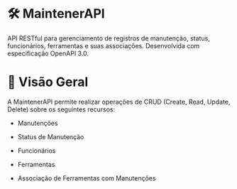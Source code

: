 # 🛠️ MaintenerAPI
API RESTful para gerenciamento de registros de manutenção, status, funcionários, ferramentas e suas associações. Desenvolvida com especificação OpenAPI 3.0.

# 📌 Visão Geral
A MaintenerAPI permite realizar operações de CRUD (Create, Read, Update, Delete) sobre os seguintes recursos:

- Manutenções

- Status de Manutenção

- Funcionários

- Ferramentas

- Associação de Ferramentas com Manutenções
